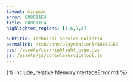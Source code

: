 ```yaml
---
layout: minimal
error: 808011E4
title: 808011E4
highlighted_regions: [3,6,7,8]

subtitle: Technical Service Bulletin
permalink: /tsb/sony/playstation5/808011E4
css: /assets/css/highlight_page.css
js: /assets/js/consoleservicetool.js
---
```


{% include_relative MemoryInterfaceError.md %}
